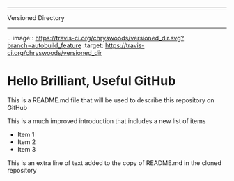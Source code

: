 ****
Versioned Directory
****

.. image:: https://travis-ci.org/chryswoods/versioned_dir.svg?branch=autobuild_feature
   :target: https://travis-ci.org/chryswoods/versioned_dir

# Hello Brilliant, Useful GitHub

This is a README.md file that will be used to describe this
repository on GitHub

This is a much improved introduction that includes a 
new list of items

* Item 1
* Item 2
* Item 3

This is an extra line of text added to the copy 
of README.md in the cloned repository
